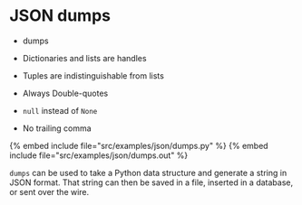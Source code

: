 # JSON dumps


* dumps

* Dictionaries and lists are handles
* Tuples are indistinguishable from lists
* Always Double-quotes
* `null` instead of `None`
* No trailing comma

{% embed include file="src/examples/json/dumps.py" %}
{% embed include file="src/examples/json/dumps.out" %}

`dumps` can be used to take a Python data structure and generate a string in JSON format. That string can then be saved in a file,
inserted in a database, or sent over the wire.


